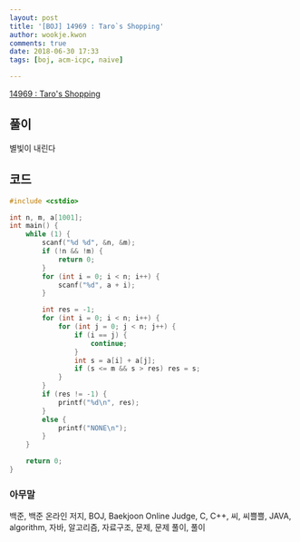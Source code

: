 ```yaml
---
layout: post
title: '[BOJ] 14969 : Taro`s Shopping'
author: wookje.kwon
comments: true
date: 2018-06-30 17:33
tags: [boj, acm-icpc, naive]

---
```


[14969 : Taro's Shopping](https://www.acmicpc.net/problem/14969)  

## 풀이

별빛이 내린다

## 코드

```cpp
#include <cstdio>

int n, m, a[1001];
int main() {
    while (1) {
        scanf("%d %d", &n, &m);
        if (!n && !m) {
            return 0;
        }
        for (int i = 0; i < n; i++) {
            scanf("%d", a + i);
        }

        int res = -1;
        for (int i = 0; i < n; i++) {
            for (int j = 0; j < n; j++) {
                if (i == j) {
                    continue;
                }
                int s = a[i] + a[j];
                if (s <= m && s > res) res = s;
            }
        }
        if (res != -1) {
            printf("%d\n", res);
        }
        else {
            printf("NONE\n");
        }
    }

    return 0;
}
```

### 아무말  
백준, 백준 온라인 저지, BOJ, Baekjoon Online Judge, C, C++, 씨, 씨쁠쁠, JAVA, algorithm, 자바, 알고리즘, 자료구조, 문제, 문제 풀이, 풀이

